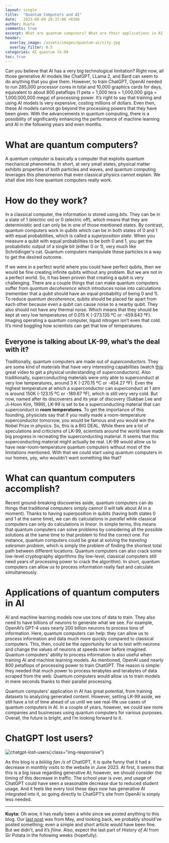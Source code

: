 ```yaml
---
layout: single
title:  "Quantum Computers and AI"
date:   2023-08-09 20:37:00 +0300
author: Kuyta
comments: true
excerpt: What are quantum computers? What are their applications in AI.
header:
  overlay_image: /assets/images/quantum-ai/city.jpg
  overlay_filter: 0.5
categories: AI quantum lk-99
toc: true
---
```


Can you believe that AI has a very big technological limitation? Right now, all those generative AI models like ChatGPT, LLama 2, and Bard can seem to do anything that you give them. However, to train ChatGPT, OpenAI needed to run 285,000 processor cores in total and 10,000 graphics cards for days, equivalent to about 800 petaflops (1 peta = 1,000 tera = 1,000,000 giga = 1,000,000,000 mega) of processing power. It’s right to say that training and using AI models is very expensive, costing millions of dollars. Even then, these AI models cannot go beyond the processing powers that they have been given. With the advancements in quantum computing, there is a possibility of significantly enhancing the performance of machine learning and AI in the following years and even months.

# What are quantum computers?
A _quantum computer_ is basically a computer that exploits quantum mechanical phenomena. In short, at very small states, physical matter exhibits properties of both particles and waves, and quantum computing leverages this phenomenon that even classical physics cannot explain. We shall dive into how quantum computers really work.

# How do they work?
In a classical computer, the information is stored using _bits_. They can be in a state of 1 (electric on) or 0 (electric off), which means that they are deterministic and can only be in one of those mentioned states. By contrast, quantum computers work in _qubits_ which can be in both states of 0 and 1 with equal probabilities, which is called a _superposition state_. When you measure a qubit with equal probabilities to be both 0 and 1, you get the probabilistic output of a single bit (either 0 or 1), very much like Schrödinger's cat. Quantum computers manipulate these particles in a way to get the desired outcome. 

If we were in a perfect world where you could have perfect qubits, then we would be fine creating infinite qubits without any problem. But we are not in a perfect world. So, it has been proven that creating a qubit is very challenging. There are a couple things that can make quantum computers suffer from _quantum decoherence_ which introduces noise into calculations (remember that a _qubit_ should have an equal probability of being 0 and 1). To reduce _quantum decoherence_, qubits should be placed far apart from each other because even a qubit can cause noise to a nearby qubit. They also should not have any thermal noise. Which means that they should be kept at very low temperatures of 0.015 K (-273.135 ºC or -459.643 ºF). Imaging operating a quantum computer, liquid nitrogen isn’t even that cold. It’s mind boggling how scientists can get that low of temperatures.

## Everyone is talking about LK-99, what’s the deal with it?
Traditionally, quantum computers are made out of _superconductors_. They are some kind of materials that have very interesting capabilities (watch [this](https://www.youtube.com/watch?v=h6FYs_AUCsQ) great video to get a physical understanding of superconductors). Also traditionally, superconducting materials were only able to superconduct at very low temperatures, around 3 K (-270.15 ºC or -454.27 ºF). Even the highest temperature at which a superconductor can superconduct at 1 atm is around 150K (-123.15 ºC or -189.67 ºF), which is still very very cold. But now, named after its discoverers and its year of discovery (Sukbae Lee and Ji-Hoon Kim, 1999), LK-99 is set to be a superconducting material that can superconduct in **room temperatures**. To get the importance of this founding, physicists say that if you really made a room-temperature superconductor tomorrow, you would be famous and you would win the Nobel Prize in physics. So, this is a BIG DEAL. While there are a lot of speculations and criticisms of LK-99, scientists around the world have made big progress in recreating the superconducting material. It seems that this superconducting material might actually be real. LK-99 would allow us to have near-room-temperature quantum computers without most of the limitations mentioned. With that we could start using quantum computers in our homes, yey, who wouldn’t want something like that?

# What can quantum computers accomplish?
Recent ground-breaking discoveries aside, quantum computers can do things that traditional computers simply cannot (I will talk about AI in a moment). Thanks to having superposition in qubits (having both states 0 and 1 at the same time), we can do calculations in _parallel_ while classical computers can only do calculations in _linear_. In simple terms, this means that quantum computers can solve problems by considering all the possible solutions at the same time to that problem to find the correct one. For instance, quantum computers could be great at solving the _traveling salesman problem_, which is simply the problem of finding the shortest total path between different locations. Quantum computers can also crack some low-level cryptography algorithms (by low-level, classical computers still need years of processing power to crack the algorithm). In short, quantum computers can allow us to process information really fast and calculate simultaneously.

# Applications of quantum computers in AI
AI and machine learning models now use tons of data to train. They also need to have billions of neurons to generate what we see. For example, OpenAI’s GPT-4 uses nearly 200 billion neurons to process tons of information. Here, quantum computers can help: they can allow us to process information and data much more quickly compared to classical computers. This, then, could be the opportunity for us to test with neurons and change the values of neurons at speeds never before imagined. Quantum computers' ability to process information is also useful when training AI and machine learning models. As mentioned, OpenAI used nearly 800 petaflops of processing power to train ChatGPT. The reason is simple: they needed that much power to process terabytes and terabytes of data scraped from the web. Quantum computers would allow us to train models in mere seconds thanks to their parallel processing.

Quantum computers’ application in AI has great potential, from training datasets to analyzing generated content. However, setting LK-99 aside, we still have a lot of time ahead of us until we see real-life use cases of quantum computers in AI. In a couple of years, however, we could see more companies and businesses using quantum computers for various purposes. Overall, the future is bright, and I’m looking forward to it.

# ChatGPT lost users?
![chatgpt-lost-users](/assets/images/quantum-ai/quantum-ai.png){:class="img-responsive"}

As this blog is a _biiiiiiig fan /s_ of ChatGPT, it is quite funny that it had a decrease in monthly visits to the website in June 2023. At first, it seems that this is a big issue regarding generative AI; however, we should consider the timing of this decrease in traffic. The school year is over, and usage of ChatGPT could have seen a seasonable decrease due to reduced student usage. And it feels like every tool these days now has generative AI integrated into it, so going directly to ChatGPT’s site from OpenAI is simply less needed.

---

**Kuyta:** Oh wow, it has really been a while since we posted anything to this blog. Our [last post](https://cookieblog.net/ai/chatbots/text/2023/05/14/text-generating-models) was from May, and looking back, we probably should’ve posted something; even a simple and short article would have been fine. But we didn't, and it’s _fiiine_. Also, expect the last part of _History of AI_ from Sir Potata in the following weeks (hopefully).